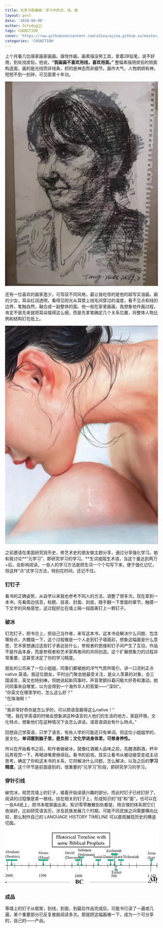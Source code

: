 ```yaml
---
title: 元学习和画画：学习中的点、线、面
layout: post
data: '2019-09-08'
author: Octodog🐙🐶
tags: COGNITION
cover: 'https://raw.githubusercontent.com/aJiea/ajiea.github.io/master/_posts/190908/cover.jpg'
categories: 'COGNITION'
---
```



上个月看几位唐家画家画画。唐悦作画，画素描没带工具，拿着2B铅笔，说不好用，到处找炭铅。他说，**“我画画不喜欢用线，喜欢用面。”** 整幅素描用炭铅的侧面构造面，画的是光线而非线条，抓的是神态而非细节。画作大气，人物炯炯有神，短短不到一刻钟，可见面里十年功。
<br/>

![Home](https://raw.githubusercontent.com/aJiea/ajiea.github.io/master/_posts/190908/TANGYUE.jpg)

还有一位喜欢的画家逸少，可驾驭不同风格，最让我吃惊的是他的超写实油画。画的少女，耳朵红润透明，看得见阳光从耳壁上绒毛间穿过的温度，看不见点和线的边界，笔触自然，融合成一副整体的面。他一般在家里画画，我想象他作画过程，肯定不是先来就把耳朵描得这么细，而是先拿笔确定几个关系位置，将整体人物比例和结构钉在纸上。
<br/>

![Home](https://raw.githubusercontent.com/aJiea/ajiea.github.io/master/_posts/190908/BAIYI.jpg)


之前邀请在美国研究钱币史，修艺术史的朋友做主题分享，通过分享强化学习。她和我讨论**“元学习”，即研究学习的学习。**生词或陌生术语，当这个量达到两万+后，会影响阅读。一些人的学习方法是把生词一个个勾写下来，便于强化记忆，但这样“点”式学习方法，特别花时间，还记不住。
<br/>

### 钉钉子

看书的正确姿势，从自学以来我也参考不同人的方法，调整了很多次。现在拿到一本书，先看周边信息，标题、目录、封面、封底，随手翻一下里面的章节，触摸一下文字的风格感觉，这过程好比在墙上隔一段距离钉上一颗钉子。
<br/>

### 破冰

钉完钉子，把书合上，把自己当作者，来写这本书，这本书会解决什么问题、包含哪些点，大概描一下，这个过程像是一个人走到钉子墙面前，想象这幅画是什么意思，艺术家想通过这些钉子表达些什么，参观者的思维和钉子间产生了互动，作品不是作品本身，而是参观者和艺术家两者间的共同创造。这个扩展想象力的过程非常重要，这甚至决定了你的学习精度。
<br/>

朋友的公司来了一位小姐姐，同事们都被她的洋气气质所吸引，讲一口流利正点 native 英语。我这位朋友，平时出门聚会她最受关注，是众人羡慕的对象，会三国语言，英文也特别棒，但她说起新同事时，声音里颤抖着闪极大好奇和激动。她问同事来自哪里，以为会得到一个海外华人的答案——“深圳”。<br/>
“你英文在哪里学的，怎么这么好？”<br/>
“在珠海啊！”<br/>
……<br/>
“我非常好奇你是怎么学的，可以把语音磨得这么native！”<br/>
“嗯，我在学英语的时候会想象讲这种语言的人他们的生活的地方，家庭环境，文化特点，想象他们在这种情况下会怎么讲话，语音语调会有什么特点。”
<br/>


回想自己学英语，只学了语言，有些人学的可能还只有单词。但这位小姐姐学的，是文化。**单词塞到脑子里，是负担；文化学进身体里，可修身养性。**
<br/>

所以在开始看书之前，和作者破破冰，就像红酒被人品味之前，先醒酒斟酒，杯中玩弄观赏一下，再喝进嘴里继续玩。看书的前戏，其实让看书从被动接受变成主动思考，确定了你和这本书的关系，它将解决什么问题，怎么解决，以及之后的**学习精度**。这个环节是前面提到的，很重要的“元学习”阶段，即研究学习的学习。
<br/>

### 穿针引线

破完冰，观赏完墙上的钉子，接着开始读感兴趣的部分。而此时钉子已经钉好了，阅读的过程像是拿一根线，挂在相关的钉子上，形成知识的“线”和“面”。也可以在一张A4纸上，把书本框架画出来。知识零零散散到处都是，用合理的体系把它们收纳好。比如研究语言历，涉及民族发展几个时期，可能不同民族之间需要横向比较，那么制作自己的 LANGUAGE HISTORY TIMELINE 可以直观展现历史的横竖切面。
<br/>

![Home](https://raw.githubusercontent.com/aJiea/ajiea.github.io/master/_posts/190908/timeline.jpg)

### 成品

等墙上的钉子从框架，到线，到面，到最后作品完成后，可能书已读了一遍或几遍，某个重要部分已反复推敲阅读多次。那就把这幅画裱一下，成为一个可分享的，自己的——产品。

